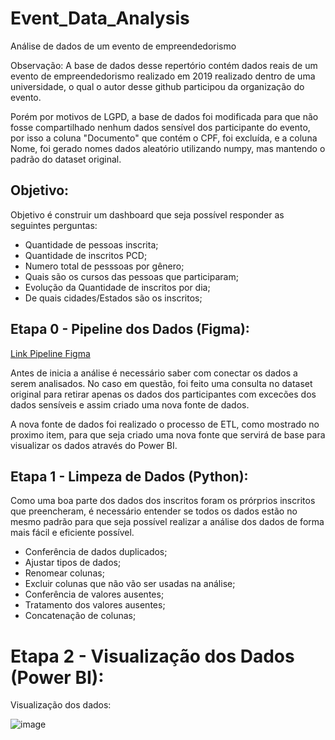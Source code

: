 # Event_Data_Analysis
Análise de dados de um evento de empreendedorismo

Observação: A base de dados desse repertório contém dados reais de um evento de empreendedorismo realizado em 2019 realizado dentro de uma universidade, o qual o autor desse github participou da organização do evento.

Porém por motivos de LGPD, a base de dados foi modificada para que não fosse compartilhado nenhum dados sensível dos participante do evento, por isso a coluna "Documento" que contém o CPF, foi excluída, e a coluna Nome, foi gerado nomes dados aleatório utilizando numpy, mas mantendo o padrão do dataset original.

## Objetivo:
Objetivo é construir um dashboard que seja possível responder as seguintes perguntas:

- Quantidade de pessoas inscrita;
- Quantidade de inscritos PCD;
- Numero total de pesssoas por gênero;
- Quais são os cursos das pessoas que participaram;
- Evolução da Quantidade de inscritos por dia;
- De quais cidades/Estados são os inscritos;

## Etapa 0  - Pipeline dos Dados (Figma):

[Link Pipeline Figma](https://www.figma.com/file/T3S4HP4TafQHkQfUjESg2g/Evento?node-id=0%3A1&t=QeOpw5xiinfov121-1)

Antes de inicia a análise é necessário saber com conectar os dados a serem analisados. No caso em questão, foi feito uma consulta no dataset original para retirar apenas os dados dos participantes com excecões dos dados sensíveis e assim criado uma nova fonte de dados.

A nova fonte de dados foi realizado o processo de ETL, como mostrado no proximo item, para que seja criado uma nova fonte que servirá de base para visualizar os dados através do Power BI.   

## Etapa 1 - Limpeza de Dados (Python):

Como uma boa parte dos dados dos inscritos foram os prórprios inscritos que preencheram, é necessário entender se todos os dados estão no mesmo padrão para que seja possível realizar a análise dos dados de forma mais fácil e eficiente possível.

- Conferência de dados duplicados;
- Ajustar tipos de dados;
- Renomear colunas;
- Excluir colunas que não vão ser usadas na análise;
- Conferência de valores ausentes;
- Tratamento dos valores ausentes;
- Concatenação de colunas;

# Etapa 2 - Visualização dos Dados (Power BI):

Visualização dos dados:

![image](https://user-images.githubusercontent.com/53667656/233812289-d9f8fdeb-ab1d-422c-ad64-95afcb6890de.png)


